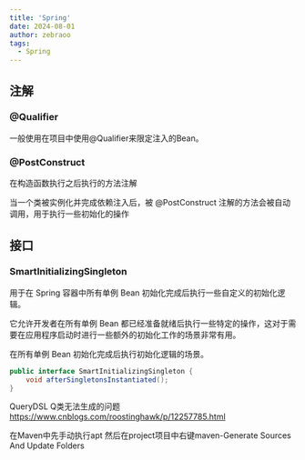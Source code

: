 ```yaml
---
title: 'Spring'
date: 2024-08-01
author: zebraoo
tags:
  - Spring
---
```


## 注解

### @Qualifier
一般使用在项目中使用@Qualifier来限定注入的Bean。

### @PostConstruct
在构造函数执行之后执行的方法注解

当一个类被实例化并完成依赖注入后，被 @PostConstruct 注解的方法会被自动调用，用于执行一些初始化的操作

## 接口

### SmartInitializingSingleton 
用于在 Spring 容器中所有单例 Bean 初始化完成后执行一些自定义的初始化逻辑。

它允许开发者在所有单例 Bean 都已经准备就绪后执行一些特定的操作，这对于需要在应用程序启动时进行一些额外的初始化工作的场景非常有用。

在所有单例 Bean 初始化完成后执行初始化逻辑的场景。
```java
public interface SmartInitializingSingleton {
    void afterSingletonsInstantiated();
}

```


QueryDSL Q类无法生成的问题
https://www.cnblogs.com/roostinghawk/p/12257785.html

在Maven中先手动执行apt
然后在project项目中右键maven-Generate Sources And Update Folders